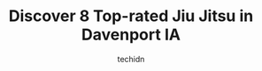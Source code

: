 ---
layout: ampstory
image: https://i0.wp.com/www.depkes.org/wp-content/uploads/2023/06/jiu-jitsu-0-in-davenport-ia-1685857145.jpeg?resize=640,853
author: techidn
featured: false
description: Discover the impressive array of Jiu Jitsu options in Davenport IA, where you can find 8 of the largest Jiu Jitsu establishments in the area. From renowned classics to hidden gems, Davenport
title: Discover 8 Top-rated Jiu Jitsu in Davenport IA
cover:
   title: Discover 8 Top-rated Jiu Jitsu in Davenport IA
   subtitle: Rickpate
   background: https://www.depkes.org/wp-content/uploads/2023/06/jiu-jitsu-0-in-davenport-ia-1685857145.jpeg

pages: 
 - layout: thirds
   top: <h1>#1 Nick Tarpeins Martial Arts</h1>
   bottom: "<p>This is one of the gems of the Quad Cities, Ive been training here off and on for over a decade and I absolutely love it. A clean family environment, Travis is an amazin</p>"
   background: https://www.depkes.org/wp-content/uploads/2023/06/jiu-jitsu-1-in-davenport-ia-1685857147.jpeg
   backgroundblur: true
 - layout: thirds
   top: <h1>#2 Graverts ATA Black Belt Academy</h1>
   bottom: "<p>Our boys love going to class and learning. They have come so far in just a year. And look forward to class every week</p>"
   background: https://www.depkes.org/wp-content/uploads/2023/06/jiu-jitsu-2-in-davenport-ia-1685857147.jpeg
   cta:
      link: https://www.depkes.org/blog/discover-8-top-rated-jiu-jitsu-in-davenport-ia/
      text: Discover 8 Top-rated Jiu Jitsu in Davenport IA
 - layout: thirds
   top: <h1>#3 Ving Tsun Martial Art Association</h1>
   bottom: "<p>4551 Sheridan St, Davenport, IA 52806, United States</p>"
   background: https://www.depkes.org/wp-content/uploads/2023/06/jiu-jitsu-3-in-davenport-ia-1685857147.jpeg
   cta:
      link: https://www.depkes.org/blog/discover-8-top-rated-jiu-jitsu-in-davenport-ia/
      text: Discover 8 Top-rated Jiu Jitsu in Davenport IA
 - layout: thirds
   top: <h1>#4 QC Family Martial Arts</h1>
   bottom: "<p>131 12th St, Bettendorf, IA 52722, United States</p>"
   background: https://images.unsplash.com/photo-1632260260864-caf7fde5ec36?ixlib=rb-4.0.3&ixid=MnwxMjA3fDB8MHxwaG90by1wYWdlfHx8fGVufDB8fHx8&auto=format&fit=crop&w=640&h=853&q=80
   cta:
      link: https://www.depkes.org/blog/discover-8-top-rated-jiu-jitsu-in-davenport-ia/
      text: Discover 8 Top-rated Jiu Jitsu in Davenport IA
 - layout: thirds
   top: <h1>#5 Kingdom Warriors Jiu Jitsu Academy</h1>
   bottom: "<p>1605 N Harrison St, Davenport, IA 52803, United States</p>"
   background: https://images.unsplash.com/photo-1536745287225-21d689278fd1?ixlib=rb-4.0.3&ixid=MnwxMjA3fDB8MHxwaG90by1wYWdlfHx8fGVufDB8fHx8&auto=format&fit=crop&w=640&h=853&q=80
   cta:
      link: https://www.depkes.org/blog/discover-8-top-rated-jiu-jitsu-in-davenport-ia/
      text: Discover 8 Top-rated Jiu Jitsu in Davenport IA
 - layout: thirds
   top: <h1>#6 Chung Kims Black Belt Academy</h1>
   bottom: "<p>N Brady St, Davenport, IA 52803, United States</p>"
   background: https://images.unsplash.com/photo-1553949345-eb786bb3f7ba?ixlib=rb-4.0.3&ixid=MnwxMjA3fDB8MHxwaG90by1wYWdlfHx8fGVufDB8fHx8&auto=format&fit=crop&w=640&h=853&q=80
   cta:
      link: https://www.depkes.org/blog/discover-8-top-rated-jiu-jitsu-in-davenport-ia/
      text: Discover 8 Top-rated Jiu Jitsu in Davenport IA
 - layout: thirds
   top: <h1>#7 Midwest Martial Arts Group (MMAG)</h1>
   bottom: "<p>1220 Minnie Ave, Davenport, IA 52802, United States</p>"
   background: https://images.unsplash.com/photo-1604871000636-074fa5117945?ixlib=rb-4.0.3&ixid=MnwxMjA3fDB8MHxwaG90by1wYWdlfHx8fGVufDB8fHx8&auto=format&fit=crop&w=640&h=853&q=80
   cta:
      link: https://www.depkes.org/blog/discover-8-top-rated-jiu-jitsu-in-davenport-ia/
      text: Discover 8 Top-rated Jiu Jitsu in Davenport IA
 - layout: thirds
   middle: Continue reading...
   background: https://images.unsplash.com/photo-1489648022186-8f49310909a0?ixlib=rb-4.0.3&ixid=MnwxMjA3fDB8MHxwaG90by1wYWdlfHx8fGVufDB8fHx8&auto=format&fit=crop&w=640&h=853&q=80
   cta:
      link: https://www.depkes.org/blog/discover-8-top-rated-jiu-jitsu-in-davenport-ia/
      text: Discover 8 Top-rated Jiu Jitsu in Davenport IA
      
---